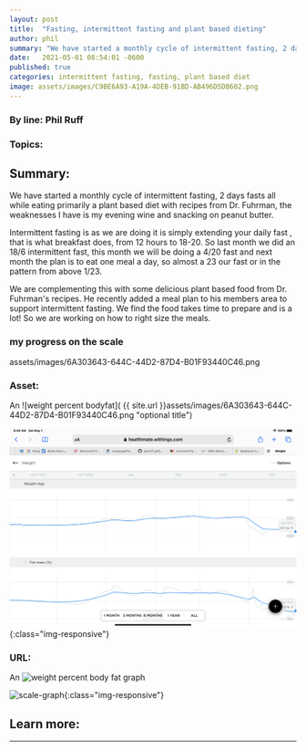 ```yaml
---
layout: post
title:  "Fasting, intermittent fasting and plant based dieting"
author: phil
summary: "We have started a monthly cycle of intermittent fasting, 2 days fasts all while eating primarily a plant based diet with recipes from Dr. Fuhrman, the weaknesses I have is my evening wine and snacking on peanut butter."
date:   2021-05-01 08:54:01 -0600
published: true
categories: intermittent fasting, fasting, plant based diet
image: assets/images/C9BE6A93-A19A-4DEB-91BD-AB496D5DB602.png
---
```

### By line: Phil Ruff 

### Topics:

## Summary:
We have started a monthly cycle of intermittent fasting, 2 days fasts all while eating primarily a plant based diet with recipes from Dr. Fuhrman, the weaknesses I have is my evening wine and snacking on peanut butter.


Intermittent fasting is as we are doing it is simply extending your daily fast , that is what breakfast does, from 12 hours to 18-20. So last month we did an 18/6 intermittent fast, this month we will be doing a 4/20 fast and next month the plan is to eat one meal a day, so almost a 23 our fast or in the pattern from above 1/23.

We are complementing this with some delicious plant based food from Dr. Fuhrman's recipes. He recently added a meal plan to his members area to support intermittent fasting. We find the food takes time to prepare and is a lot! So we are working on how to right size the meals.


### my progress on the scale

assets/images/6A303643-644C-44D2-87D4-B01F93440C46.png

### Asset:
An ![weight percent bodyfat]( {{ site.url }}assets/images/6A303643-644C-44D2-87D4-B01F93440C46.png "optional title")

[bodyfat]:assets/images/6A303643-644C-44D2-87D4-B01F93440C46.png

![scale-graph](assets/images/6A303643-644C-44D2-87D4-B01F93440C46.png){:class="img-responsive"}

### URL:
An ![weight percent body fat graph](https://photos.app.goo.gl/RfgJAPUpenYHfapM9 "optional title")

[bodyfat]:https://photos.app.goo.gl/RfgJAPUpenYHfapM9

![scale-graph](https://photos.app.goo.gl/RfgJAPUpenYHfapM9){:class="img-responsive"}


## Learn more:
---
